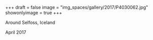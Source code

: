 +++
draft = false
image = "img_spaces/gallery/2017/P4030062.jpg"
showonlyimage = true
+++

Around Selfoss, Iceland

April 2017
